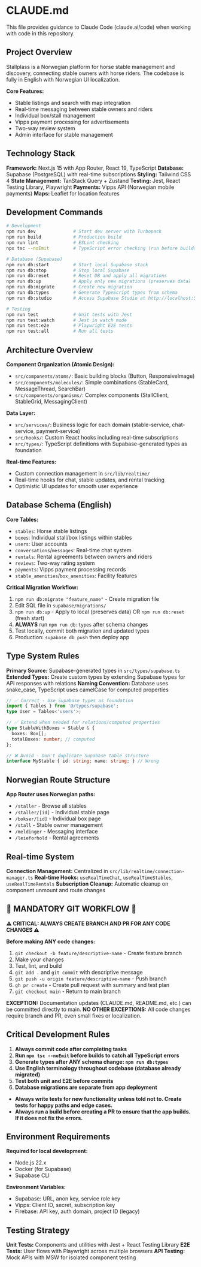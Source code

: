 # CLAUDE.md

This file provides guidance to Claude Code (claude.ai/code) when working with code in this repository.

## Project Overview

Stallplass is a Norwegian platform for horse stable management and discovery, connecting stable owners with horse riders. The codebase is fully in English with Norwegian UI localization.

**Core Features:**
- Stable listings and search with map integration
- Real-time messaging between stable owners and riders
- Individual box/stall management
- Vipps payment processing for advertisements
- Two-way review system
- Admin interface for stable management

## Technology Stack

**Framework:** Next.js 15 with App Router, React 19, TypeScript
**Database:** Supabase (PostgreSQL) with real-time subscriptions
**Styling:** Tailwind CSS 4
**State Management:** TanStack Query + Zustand
**Testing:** Jest, React Testing Library, Playwright
**Payments:** Vipps API (Norwegian mobile payments)
**Maps:** Leaflet for location features

## Development Commands

```bash
# Development
npm run dev              # Start dev server with Turbopack
npm run build            # Production build
npm run lint             # ESLint checking
npx tsc --noEmit         # TypeScript error checking (run before builds)

# Database (Supabase)
npm run db:start         # Start local Supabase stack
npm run db:stop          # Stop local Supabase
npm run db:reset         # Reset DB and apply all migrations
npm run db:up            # Apply only new migrations (preserves data)
npm run db:migrate       # Create new migration
npm run db:types         # Generate TypeScript types from schema
npm run db:studio        # Access Supabase Studio at http://localhost:54323

# Testing
npm run test             # Unit tests with Jest
npm run test:watch       # Jest in watch mode
npm run test:e2e         # Playwright E2E tests
npm run test:all         # Run all tests
```

## Architecture Overview

**Component Organization (Atomic Design):**
- `src/components/atoms/`: Basic building blocks (Button, ResponsiveImage)
- `src/components/molecules/`: Simple combinations (StableCard, MessageThread, SearchBar)
- `src/components/organisms/`: Complex components (StallClient, StableGrid, MessagingClient)

**Data Layer:**
- `src/services/`: Business logic for each domain (stable-service, chat-service, payment-service)
- `src/hooks/`: Custom React hooks including real-time subscriptions
- `src/types/`: TypeScript definitions with Supabase-generated types as foundation

**Real-time Features:**
- Custom connection management in `src/lib/realtime/`
- Real-time hooks for chat, stable updates, and rental tracking
- Optimistic UI updates for smooth user experience

## Database Schema (English)

**Core Tables:**
- `stables`: Horse stable listings
- `boxes`: Individual stall/box listings within stables  
- `users`: User accounts
- `conversations`/`messages`: Real-time chat system
- `rentals`: Rental agreements between owners and riders
- `reviews`: Two-way rating system
- `payments`: Vipps payment processing records
- `stable_amenities`/`box_amenities`: Facility features

**Critical Migration Workflow:**
1. `npm run db:migrate "feature_name"` - Create migration file
2. Edit SQL file in `supabase/migrations/`
3. `npm run db:up` - Apply to local (preserves data) OR `npm run db:reset` (fresh start)
4. **ALWAYS** run `npm run db:types` after schema changes
5. Test locally, commit both migration and updated types
6. Production: `supabase db push` then deploy app

## Type System Rules

**Primary Source:** Supabase-generated types in `src/types/supabase.ts`
**Extended Types:** Create custom types by extending Supabase types for API responses with relations
**Naming Convention:** Database uses snake_case, TypeScript uses camelCase for computed properties

```typescript
// ✅ Correct - Use Supabase types as foundation
import { Tables } from '@/types/supabase';
type User = Tables<'users'>;

// ✅ Extend when needed for relations/computed properties
type StableWithBoxes = Stable & {
  boxes: Box[];
  totalBoxes: number; // computed
};

// ❌ Avoid - Don't duplicate Supabase table structure
interface MyStable { id: string; name: string; } // Wrong
```

## Norwegian Route Structure

**App Router uses Norwegian paths:**
- `/staller` - Browse all stables
- `/staller/[id]` - Individual stable page
- `/bokser/[id]` - Individual box page
- `/stall` - Stable owner management
- `/meldinger` - Messaging interface
- `/leieforhold` - Rental agreements

## Real-time System

**Connection Management:** Centralized in `src/lib/realtime/connection-manager.ts`
**Real-time Hooks:** `useRealTimeChat`, `useRealTimeStables`, `useRealTimeRentals`
**Subscription Cleanup:** Automatic cleanup on component unmount and route changes

## 🚨 MANDATORY GIT WORKFLOW 🚨

**⚠️ CRITICAL: ALWAYS CREATE BRANCH AND PR FOR ANY CODE CHANGES ⚠️**

**Before making ANY code changes:**
1. `git checkout -b feature/descriptive-name` - Create feature branch
2. Make your changes
3. Test, lint, and build
4. `git add .` and `git commit` with descriptive message
5. `git push -u origin feature/descriptive-name` - Push branch
6. `gh pr create` - Create pull request with summary and test plan
7. `git checkout main` - Return to main branch

**EXCEPTION:** Documentation updates (CLAUDE.md, README.md, etc.) can be committed directly to main.
**NO OTHER EXCEPTIONS:** All code changes require branch and PR, even small fixes or localization.

## Critical Development Rules

1. **Always commit code after completing tasks**
2. **Run `npx tsc --noEmit` before builds to catch all TypeScript errors**
3. **Generate types after ANY schema change: `npm run db:types`**
4. **Use English terminology throughout codebase (database already migrated)**
5. **Test both unit and E2E before commits**
6. **Database migrations are separate from app deployment**
- **Always write tests for new functionality unless told not to. Create tests for happy paths and edge cases.**
- **Always run a build before creating a PR to ensure that the app builds. If it does not fix the errors.**

## Environment Requirements

**Required for local development:**
- Node.js 22.x
- Docker (for Supabase)
- Supabase CLI

**Environment Variables:**
- Supabase: URL, anon key, service role key
- Vipps: Client ID, secret, subscription key
- Firebase: API key, auth domain, project ID (legacy)

## Testing Strategy

**Unit Tests:** Components and utilities with Jest + React Testing Library
**E2E Tests:** User flows with Playwright across multiple browsers
**API Testing:** Mock APIs with MSW for isolated component testing

```